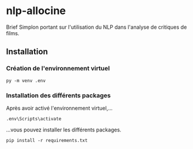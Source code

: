 # nlp-allocine
Brief Simplon portant sur l'utilisation du NLP dans l'analyse de critiques de films.

## Installation

### Création de l'environnement virtuel

```shell
py -m venv .env
```

### Installation des différents packages

Après avoir activé l'environnement virtuel,...

```
.env\Scripts\activate
```

...vous pouvez installer les différents packages.

```shell
pip install -r requirements.txt
```
